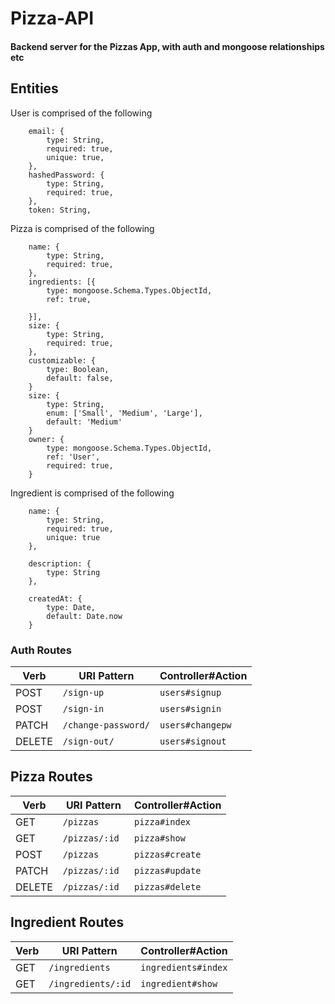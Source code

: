 # Pizza-API

#### Backend server for the Pizzas App, with auth and mongoose relationships etc

## Entities
User is comprised of the following 
    
		email: {
			type: String,
			required: true,
			unique: true,
		},
		hashedPassword: {
			type: String,
			required: true,
		},
		token: String,

	
Pizza is comprised of the following 

        name: {
		    type: String,
			required: true,
		},
		ingredients: [{
			type: mongoose.Schema.Types.ObjectId,
			ref: true,
		
		}],
        size: {
			type: String,
			required: true,
		},
        customizable: {
            type: Boolean,
            default: false,
        }
        size: {
            type: String,
            enum: ['Small', 'Medium', 'Large'],
            default: 'Medium'
        }
		owner: {
			type: mongoose.Schema.Types.ObjectId,
			ref: 'User',
			required: true,
		}
Ingredient is comprised of the following

		name: {
			type: String,
			required: true,
			unique: true
		},

		description: {
			type: String
		},

		createdAt: {
			type: Date,
			default: Date.now
		}



### Auth Routes

| Verb   | URI Pattern            | Controller#Action |
|--------|------------------------|-------------------|
| POST   | `/sign-up`             | `users#signup`    |
| POST   | `/sign-in`             | `users#signin`    |
| PATCH  | `/change-password/`    | `users#changepw`  |
| DELETE | `/sign-out/`           | `users#signout`   |

## Pizza Routes

| Verb   | URI Pattern            | Controller#Action |
|--------|------------------------|-------------------|
| GET    | `/pizzas`              | `pizza#index`    |
| GET    | `/pizzas/:id`          | `pizza#show`     |
| POST   | `/pizzas`              | `pizzas#create`  |
| PATCH  | `/pizzas/:id `         | `pizzas#update`  |
| DELETE | `/pizzas/:id`          | `pizzas#delete`  |

## Ingredient Routes

| Verb   | URI Pattern            | Controller#Action |
|--------|------------------------|-------------------|
| GET    | `/ingredients`         | `ingredients#index`|
| GET    | `/ingredients/:id`     | `ingredient#show`  |
